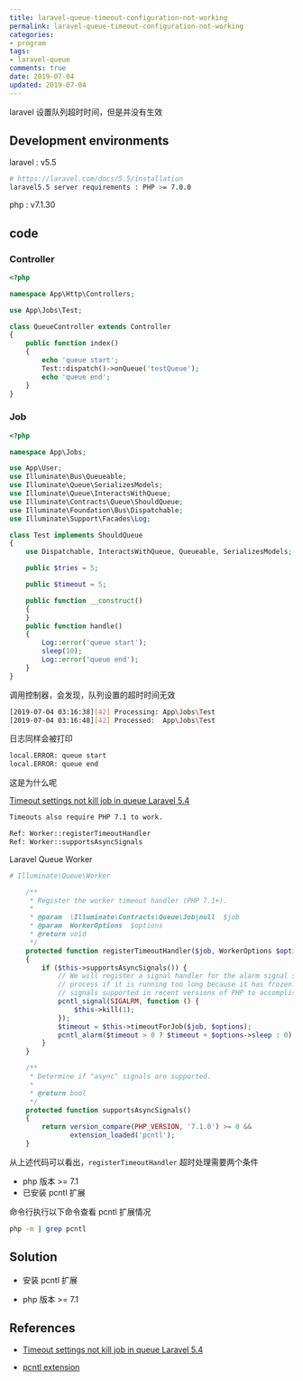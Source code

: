 ```yaml
---
title: laravel-queue-timeout-configuration-not-working
permalink: laravel-queue-timeout-configuration-not-working
categories:
- program
tags: 
- laravel-queue
comments: true
date: 2019-07-04
updated: 2019-07-04
---
```


laravel 设置队列超时时间，但是并没有生效

## Development environments 

laravel : v5.5   

```bash
# https://laravel.com/docs/5.5/installation
laravel5.5 server requirements : PHP >= 7.0.0
```

php : v7.1.30



## code

### Controller

```php
<?php

namespace App\Http\Controllers;

use App\Jobs\Test;

class QueueController extends Controller
{
    public function index()
    {
        echo 'queue start';
        Test::dispatch()->onQueue('testQueue');
        echo 'queue end';
    }
}
```

### Job

```php
<?php

namespace App\Jobs;

use App\User;
use Illuminate\Bus\Queueable;
use Illuminate\Queue\SerializesModels;
use Illuminate\Queue\InteractsWithQueue;
use Illuminate\Contracts\Queue\ShouldQueue;
use Illuminate\Foundation\Bus\Dispatchable;
use Illuminate\Support\Facades\Log;

class Test implements ShouldQueue
{
    use Dispatchable, InteractsWithQueue, Queueable, SerializesModels;

    public $tries = 5;

    public $timeout = 5;

    public function __construct()
    {
    }
    public function handle()
    {
        Log::error('queue start');
        sleep(10);
        Log::error('queue end');
    }
}
```

调用控制器，会发现，队列设置的超时时间无效

```bash
[2019-07-04 03:16:38][42] Processing: App\Jobs\Test
[2019-07-04 03:16:48][42] Processed:  App\Jobs\Test
```

日志同样会被打印

```bash
local.ERROR: queue start 
local.ERROR: queue end
```

这是为什么呢

 [Timeout settings not kill job in queue Laravel 5.4](https://github.com/laravel/framework/issues/19584)

```bash
Timeouts also require PHP 7.1 to work.

Ref: Worker::registerTimeoutHandler
Ref: Worker::supportsAsyncSignals
```

Laravel Queue Worker

```php
# Illuminate\Queue\Worker

    /**
     * Register the worker timeout handler (PHP 7.1+).
     *
     * @param  \Illuminate\Contracts\Queue\Job|null  $job
     * @param  WorkerOptions  $options
     * @return void
     */
    protected function registerTimeoutHandler($job, WorkerOptions $options)
    {
        if ($this->supportsAsyncSignals()) {
            // We will register a signal handler for the alarm signal so that we can kill this
            // process if it is running too long because it has frozen. This uses the async
            // signals supported in recent versions of PHP to accomplish it conveniently.
            pcntl_signal(SIGALRM, function () {
                $this->kill(1);
            });
            $timeout = $this->timeoutForJob($job, $options);
            pcntl_alarm($timeout > 0 ? $timeout + $options->sleep : 0);
        }
    }

    /**
     * Determine if "async" signals are supported.
     *
     * @return bool
     */
    protected function supportsAsyncSignals()
    {
        return version_compare(PHP_VERSION, '7.1.0') >= 0 &&
               extension_loaded('pcntl');
    }
```

从上述代码可以看出，`registerTimeoutHandler` 超时处理需要两个条件

-  php 版本 >= 7.1
- 已安装 pcntl 扩展

命令行执行以下命令查看 pcntl 扩展情况

```bash
php -m | grep pcntl
```



## Solution

- 安装 pcntl 扩展

- php 版本 >= 7.1

  

## References

- [Timeout settings not kill job in queue Laravel 5.4](https://github.com/laravel/framework/issues/19584)

- [pcntl extension](https://www.php.net/manual/en/intro.pcntl.php)

  





